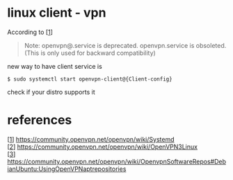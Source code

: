 # linux client - vpn

According to [[1]\]
>Note:
> openvpn@.service is deprecated.
> openvpn.service is obsoleted. (This is only used for backward compatibility)

new way to have client service is
```
$ sudo systemctl start openvpn-client@{Client-config}
```
check if your distro supports it

# references
[1]: https://community.openvpn.net/openvpn/wiki/Systemd
[2]: https://community.openvpn.net/openvpn/wiki/OpenVPN3Linux
[3]: https://community.openvpn.net/openvpn/wiki/OpenvpnSoftwareRepos#DebianUbuntu:UsingOpenVPNaptrepositories

[[1]\] https://community.openvpn.net/openvpn/wiki/Systemd  
[[2]\] https://community.openvpn.net/openvpn/wiki/OpenVPN3Linux  
[[3]\] https://community.openvpn.net/openvpn/wiki/OpenvpnSoftwareRepos#DebianUbuntu:UsingOpenVPNaptrepositories  
